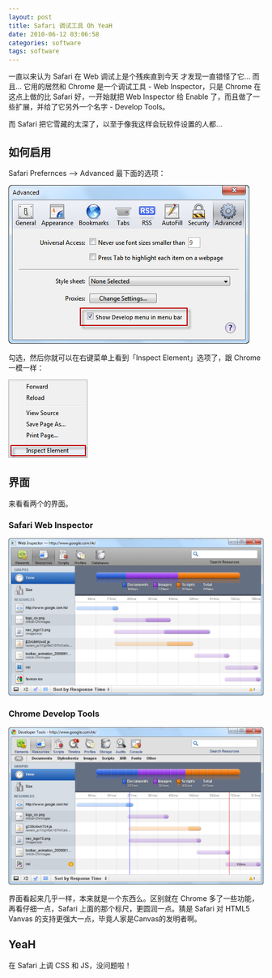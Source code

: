 ```yaml
---
layout: post
title: Safari 调试工具 Oh YeaH
date: 2010-06-12 03:06:58
categories: software
tags: software
---
```


一直以来认为 Safari 在 Web 调试上是个残疾直到今天 才发现一直错怪了它... 而且... 它用的居然和 Chrome 是一个调试工具 - Web Inspector，只是 Chrome 在这点上做的比 Safari 好，一开始就把 Web Inspector 给 Enable 了，而且做了一些扩展，并给了它另外一个名字 - Develop Tools。

而 Safari 把它雪藏的太深了，以至于像我这样会玩软件设置的人都...

## 如何启用

Safari Prefernces --&gt; Advanced 最下面的选项：

![](/images/posts/safari_preferrence_advanced.png)


勾选，然后你就可以在右键菜单上看到「Inspect Element」选项了，跟 Chrome 一模一样：

![](/images/posts/safari_context_menu.png)

## 界面

来看看两个的界面。

### Safari Web Inspector

![](/images/posts/safari_web_inspector.png)

### Chrome Develop Tools

![](/images/posts/chrome_devtool.png)

界面看起来几乎一样，本来就是一个东西么。区别就在 Chrome 多了一些功能，再看仔细一点，Safari 上面的那个标尺，更圆润一点。猜是 Safari 对 HTML5 Vanvas 的支持更强大一点，毕竟人家是Canvas的发明者啊。

## YeaH
在 Safari 上调 CSS 和 JS，没问题啦！
